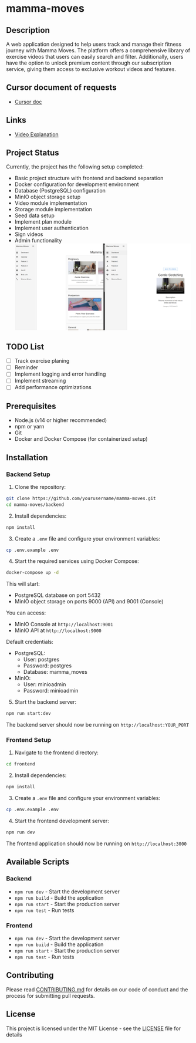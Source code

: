 # mamma-moves

## Description
A web application designed to help users track and manage their fitness journey with Mamma Moves. The platform offers a comprehensive library of exercise videos that users can easily search and filter. Additionally, users have the option to unlock premium content through our subscription service, giving them access to exclusive workout videos and features.

## Cursor document of requests
- [Cursor doc](https://www.notion.so/Mamma-Moves-1dbdc030bde98079aaf9f6d482d59d60)

## Links
- [Video Explanation](https://drive.google.com/file/d/19yoZ6Iv-sbxpqCCAoMjao3zOR22udXb9/view?usp=sharing)

## Project Status
Currently, the project has the following setup completed:
- Basic project structure with frontend and backend separation
- Docker configuration for development environment
- Database (PostgreSQL) configuration
- MinIO object storage setup
- Video module implementation
- Storage module implementation
- Seed data setup
- Implement plan module
- Implement user authentication
- Sign videos
- Admin functionality
![Mamma Moves Screenshot](backend/static/r1.png)



## TODO List
- [ ] Track exercise planing
- [ ] Reminder
- [ ] Implement logging and error handling
- [ ] Implement streaming
- [ ] Add performance optimizations

## Prerequisites
- Node.js (v14 or higher recommended)
- npm or yarn
- Git
- Docker and Docker Compose (for containerized setup)

## Installation

### Backend Setup

1. Clone the repository:
```bash
git clone https://github.com/yourusername/mamma-moves.git
cd mamma-moves/backend
```

2. Install dependencies:
```bash
npm install
```

3. Create a `.env` file and configure your environment variables:
```bash
cp .env.example .env
```

4. Start the required services using Docker Compose:
```bash
docker-compose up -d
```
This will start:
- PostgreSQL database on port 5432
- MinIO object storage on ports 9000 (API) and 9001 (Console)

You can access:
- MinIO Console at `http://localhost:9001`
- MinIO API at `http://localhost:9000`

Default credentials:
- PostgreSQL: 
  - User: postgres
  - Password: postgres
  - Database: mamma_moves
- MinIO:
  - User: minioadmin
  - Password: minioadmin

5. Start the backend server:
```bash
npm run start:dev
```

The backend server should now be running on `http://localhost:YOUR_PORT`

### Frontend Setup
1. Navigate to the frontend directory:
```bash
cd frontend
```

2. Install dependencies:
```bash
npm install
```

3. Create a `.env` file and configure your environment variables:
```bash
cp .env.example .env
```

4. Start the frontend development server:
```bash
npm run dev
```

The frontend application should now be running on `http://localhost:3000`

## Available Scripts

### Backend
- `npm run dev` - Start the development server
- `npm run build` - Build the application
- `npm run start` - Start the production server
- `npm run test` - Run tests

### Frontend
- `npm run dev` - Start the development server
- `npm run build` - Build the application
- `npm run start` - Start the production server
- `npm run test` - Run tests

## Contributing
Please read [CONTRIBUTING.md](CONTRIBUTING.md) for details on our code of conduct and the process for submitting pull requests.

## License
This project is licensed under the MIT License - see the [LICENSE](LICENSE) file for details